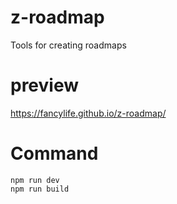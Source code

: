# z-roadmap

Tools for creating roadmaps

# preview

https://fancylife.github.io/z-roadmap/
# Command

``` shell
npm run dev
npm run build
```